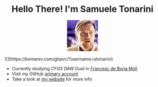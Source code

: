 <h1 align=center>Hello There! I'm Samuele Tonarini</h1>
<p align=center><img src="hello-there.gif" width=100 /></p>
![](https://komarev.com/ghpvc/?username=stonarini)

* Currently studying *CFGS DAW Dual* in [Francesc de Borja Moll](https://www.cifpfbmoll.eu)
* Visit my GitHub [primary account](https://github.com/hostileobject)
* Take a look at [my website](https://hostileobject.xyz) for more info

